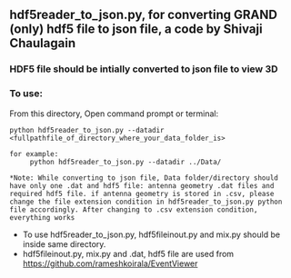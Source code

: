 ##  hdf5reader_to_json.py, for converting GRAND (only) hdf5 file  to json file, a code by Shivaji Chaulagain
### HDF5 file should be intially converted to json file to view 3D
### To use:
From this directory, Open command prompt or terminal:

    python hdf5reader_to_json.py --datadir <fullpathfile_of_directory_where_your_data_folder_is>

    for example:
         python hdf5reader_to_json.py --datadir ../Data/

    *Note: While converting to json file, Data folder/directory should have only one .dat and hdf5 file: antenna geometry .dat files and required hdf5 file. if antenna geometry is stored in .csv, please change the file extension condition in hdf5reader_to_json.py python file accordingly. After changing to .csv extension condition, everything works

* To use hdf5reader_to_json.py, hdf5fileinout.py and mix.py should be inside same directory.
* hdf5fileinout.py, mix.py and .dat, hdf5 file are used from https://github.com/rameshkoirala/EventViewer
  

